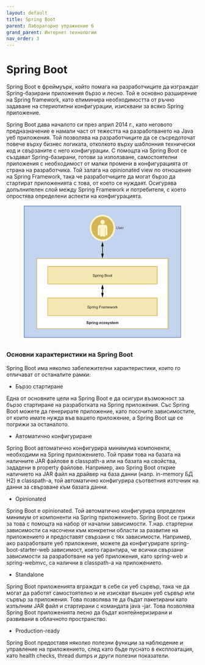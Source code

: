 ```yaml
---
layout: default
title: Spring Boot
parent: Лабораторно упражнение 6
grand_parent: Интернет технологии
nav_order: 3
---
```

# Spring Boot

Spring Boot е фреймуърк, който помага на разработчиците да изграждат Spring-базирани приложения бързо и лесно. Той е основно разширение на Spring framework, като елиминира необходимостта от ръчно задаване на стериотипни конфигурации, изисквани за всяко Spring приложение.

Spring Boot дава началото си през април 2014 г., като неговото предназначение е намали част от тежестта на разработването на Java уеб приложения. Той позволява на разработчиците да се съсредоточат повече върху бизнес логиката, отколкото върху шаблонния технически код и свързаните с него конфигурации. С помощта на Spring Boot се създават Spring-базирани, готови за използване, самостоятелни приложения с необходимост от малки промени в конфигурацията от страна на разработчика. Той залага на opinionated view по отношение на Spring Framework, така че разработчиците да могат бързо да стартират приложенията с това, от което се нуждаят. Осигурява допълнителен слой между Spring Framework и потребителя, с което опростява определени аспекти на конфигурацията.

<figure><img src="../../../assets/image (18).png" alt=""><figcaption></figcaption></figure>

### Основни характеристики на Spring Boot

Spring Boot има няколко забележителни характеристики, които го отличават от останалите рамки:

* Бързо стартиране

Една от основните цели на Spring Boot е да осигури възможност за бързо стартиране на разработката на Spring приложения. Със Spring Boot можете да генерирате приложение, като посочите зависимостите, от които имате нужда във вашето приложение, а Spring Boot ще се погрижи за останалото.

* Автоматично конфигуриране

Spring Boot автоматично конфигурира минимума компоненти, необходими на Spring приложението. Той прави това на базата на наличните JAR файлове в classpath-а или на базата на свойства, зададени в property файлове. Например, ако Spring Boot открие наличието на JAR файл на драйвер на база данни (напр. in-memory БД H2) в classpath-а, той автоматично конфигурира съответния източник на данни за свързване към базата данни.

* Opinionated

Spring Boot е opinionated. Той автоматично конфигурира определен минимум от компоненти на  Spring приложението. Spring Boot се грижи за това с помощта на набор от начални зависимости. Т.нар. стартерни зависимости са насочени към конкретни области за развитие на приложението и предоставят свързани с тях зависимости. Например, ако разработвате уеб приложение, можете да конфигурирате spring-boot-starter-web зависимост, което гарантира, че всички свързани зависимости за разработване на уеб приложения, като spring-web и spring-webmvc, са налични в classpath-а на приложението.

* Standalone

Spring Boot приложенията вграждат в себе си уеб сървър, така че да могат да работят самостоятелно и не изискват  външен уеб сървър или сървър за приложения. Това позволява те да бъдат пакетирани като изпълним JAR файл и стартирани с командата java -jar. Това позволява Spring Boot приложенията лесно да бъдат контейнеризирани и развивани в облачното пространство.

* Production-ready

Spring Boot предоставя няколко полезни функции за наблюдение и управление на приложението, след като бъде пуснато в експлоатация, като health checks, thread dumps и други полезни показатели.

